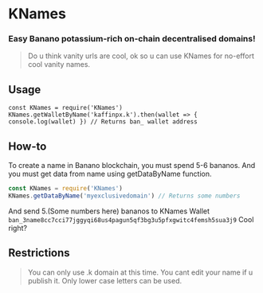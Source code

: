# KNames
### Easy Banano potassium-rich on-chain decentralised domains!

> Do u think vanity urls are cool, ok so u can use KNames for no-effort cool vanity names.

## Usage
```JS
const KNames = require('KNames')
KNames.getWalletByName('kaffinpx.k').then(wallet => { console.log(wallet) }) // Returns ban_ wallet address
```

## How-to
To create a name in Banano blockchain, you must spend 5-6 bananos.
And you must get data from name using getDataByName function.

```js
const KNames = require('KNames')
KNames.getDataByName('myexclusivedomain') // Returns some numbers
```
And send 5.(Some numbers here) bananos to KNames Wallet ``ban_3name8cc7cci77jggyqi68us4pagun5qf3bg3u5pfxgwitc4femsh5sua3j9``
Cool right?

## Restrictions
> You can only use .k domain at this time.
> You cant edit your name if u publish it.
> Only lower case letters can be used.
